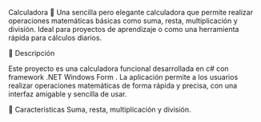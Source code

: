 Calculadora 🧮
Una sencilla pero elegante calculadora que permite realizar operaciones matemáticas básicas como suma, resta, multiplicación y división. 
Ideal para proyectos de aprendizaje o como una herramienta rápida para cálculos diarios.

📖 Descripción

Este proyecto es una calculadora funcional desarrollada en c# con framework .NET Windows Form . 
La aplicación permite a los usuarios realizar operaciones matemáticas de forma rápida y precisa, con una interfaz amigable y sencilla de usar.

🚀 Características
Suma, resta, multiplicación y división.

